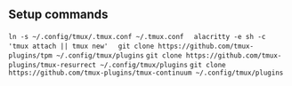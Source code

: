 ## Setup commands

```ln -s ~/.config/tmux/.tmux.conf ~/.tmux.conf  ```
```alacritty -e sh -c 'tmux attach || tmux new'  ```
```git clone https://github.com/tmux-plugins/tpm ~/.config/tmux/plugins```
```git clone https://github.com/tmux-plugins/tmux-resurrect ~/.config/tmux/plugins```
```git clone https://github.com/tmux-plugins/tmux-continuum ~/.config/tmux/plugins```
